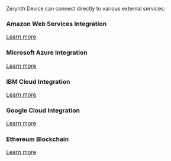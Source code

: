 Zerynth Device can connect directly to various external services:

  

### **Amazon Web Services Integration**

<a style="font-size: 15px; margin-right: 0px;" href="/latest/reference/libs/aws/iot/docs/" class="md-button md-button--primary">
            Learn more
          </a>

  

### **Microsoft Azure Integration**

<a style="font-size: 15px; margin-right: 0px;" href="/latest/reference/libs/azure/iot/docs/" class="md-button md-button--primary">
            Learn more
          </a>

  

### **IBM Cloud Integration**

<a style="font-size: 15px; margin-right: 0px;" href="/latest/reference/libs/ibmcloud/iot/docs/" class="md-button md-button--primary">
            Learn more
          </a>

  

### **Google Cloud Integration**

<a style="font-size: 15px; margin-right: 0px;" href="/latest/reference/libs/googlecloud/iot/docs/" class="md-button md-button--primary">
            Learn more
          </a>

  

### **Ethereum Blockchain**

<a style="font-size: 15px; margin-right: 0px;" href="/latest/reference/libs/blockchain/ethereum/docs/" class="md-button md-button--primary">
            Learn more
          </a>
